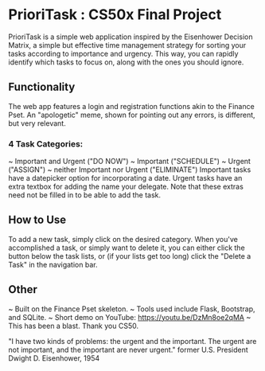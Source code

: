 
# PrioriTask : CS50x Final Project
PrioriTask is a simple web application inspired by the Eisenhower Decision Matrix, a simple but effective time management strategy for sorting your tasks according to importance and urgency.
This way, you can rapidly identify which tasks to focus on, along with the ones you should ignore.

## Functionality
The web app features a login and registration functions akin to the Finance Pset.
An "apologetic" meme, shown for pointing out any errors, is different, but very relevant.

### 4 Task Categories:
~ Important and Urgent ("DO NOW")
~ Important ("SCHEDULE")
~ Urgent ("ASSIGN")
~ neither Important nor Urgent ("ELIMINATE")
Important tasks have a datepicker option for incorporating a date.
Urgent tasks have an extra textbox for adding the name your delegate.
Note that these extras need not be filled in to be able to add the task.

## How to Use
To add a new task, simply click on the desired category.
When you've accomplished a task, or simply want to delete it, you can either click the button below the task lists, or (if your lists get too long) click the "Delete a Task" in the navigation bar.

## Other
~ Built on the Finance Pset skeleton.
~ Tools used include Flask, Bootstrap, and SQLite.
~ Short demo on YouTube: https://youtu.be/DzMn8oe2qMA
~ This has been a blast. Thank you CS50.



"I have two kinds of problems: the urgent and the important. The urgent are not important, and the important are never urgent."
 former U.S. President Dwight D. Eisenhower, 1954